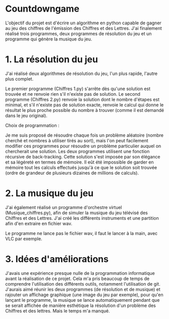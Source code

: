 # Countdowngame

L'objectif du projet est d'écrire un algorithme en python capable de gagner au jeu des chiffres de l'émission des Chiffres et des Lettres. 
J'ai finalement réalisé trois programmes, deux programmes de résolution du jeu et un programme qui génère la musique du jeu. 

# 1. La résolution du jeu 

J'ai réalisé deux algorithmes de résolution du jeu, l'un plus rapide, l'autre plus complet. 

Le premier programme (Chiffres 1.py) s'arrête dès qu'une solution est trouvée et ne renvoie rien s'il n'existe pas de solution. 
Le second programme (Chiffres 2.py) renvoie la solution dont le nombre d'étapes est minimal, et s'il n'existe pas de solution exacte, 
renvoie le calcul qui donne le résultat le plus proche possible du nombre à trouver
(comme il est demandé dans le jeu original). 

Choix de programmation :

Je me suis proposé de résoudre chaque fois un problème aléatoire (nombre cherché et nombres à utiliser tirés au sort), mais l'on peut
facilement modifier ces programmes pour résoudre un problème particulier auquel on chercherait une solution. 
Les deux programmes utilisent une fonction récursive de back-tracking. 
Cette solution s'est imposée par son élégance et sa légéreté en termes de mémoire. 
Il eût été impossible de garder en mémoire tout les calculs effectués jusqu'à ce que le solution soit trouvée (ordre de grandeur de plusieurs dizaines de millions de calculs). 

# 2. La musique du jeu 

J'ai également réalisé un programme d'orchestre virtuel (Musique_chiffres.py), afin de simuler la musique du jeu télévisé des Chiffres et des Lettres.
J'ai créé les différents instruments et une partition afin d'en extraire en fichier wav. 

Le programme ne lance pas le fichier wav, il faut le lancer à la main, avec VLC par exemple. 

# 3. Idées d'améliorations

J'avais une expérience presque nulle de la programmation informatique avant la réalisation de ce projet. Cela m'a pris beaucoup de temps 
de comprendre l'utilisation des différents outils, notamment l'utilisation de git. 
J'aurais aimé réunir les deux programmes (de résolution et de musique) et rajouter un affichage graphique (une image du jeu par exemple), pour qu'en lançant le programme, la musique se lance automatiquement pendant que se serait affichée de manière esthétique la résolution d'un problème des Chiffres et des lettres. Mais le temps m'a manqué.
